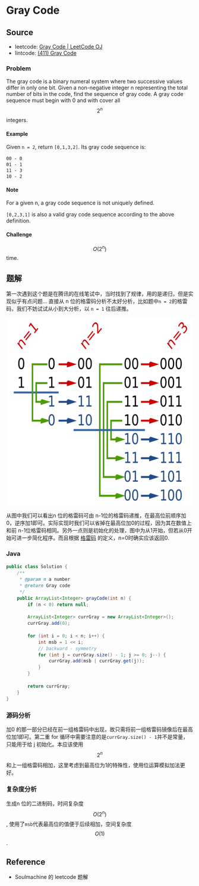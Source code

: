 # Gray Code

## Source

- leetcode: [Gray Code | LeetCode OJ](https://leetcode.com/problems/gray-code/)
- lintcode: [(411) Gray Code](http://www.lintcode.com/en/problem/gray-code/)

### Problem

The gray code is a binary numeral system where two successive values differ in only one bit.
Given a non-negative integer n representing the total number of bits in the code, find the sequence of gray code. A gray code sequence must begin with 0 and with cover all $$2^n$$ integers.

#### Example

Given `n = 2`, return `[0,1,3,2]`. Its gray code sequence is:

```
00 - 0
01 - 1
11 - 3
10 - 2
```

#### Note

For a given n, a gray code sequence is not uniquely defined.

`[0,2,3,1]` is also a valid gray code sequence according to the above definition.

#### Challenge

$$O(2^n)$$ time.

## 题解

第一次遇到这个题是在腾讯的在线笔试中，当时找到了规律，用的是递归，但是实现似乎有点问题... 直接从 n 位的格雷码分析不太好分析，比如题中`n = 2`的格雷码，我们不妨试试从小到大分析，以 `n = 1` 往后递推。

![Gray Code](../../shared-files/images/Binary-reflected_Gray_code_construction.png)

从图中我们可以看出n 位的格雷码可由 n-1位的格雷码递推，在最高位前顺序加0，逆序加1即可。实际实现时我们可以省掉在最高位加0的过程，因为其在数值上和前 n-1位格雷码相同。另外一点则是初始化的处理，图中为从1开始，但若从0开始可进一步简化程序。而且根据 [格雷码](https://zh.wikipedia.org/wiki/%E6%A0%BC%E9%9B%B7%E7%A0%81) 的定义，n=0时确实应该返回0.

### Java

```java
public class Solution {
    /**
     * @param n a number
     * @return Gray code
     */
    public ArrayList<Integer> grayCode(int n) {
        if (n < 0) return null;

        ArrayList<Integer> currGray = new ArrayList<Integer>();
        currGray.add(0);

        for (int i = 0; i < n; i++) {
            int msb = 1 << i;
            // backward - symmetry
            for (int j = currGray.size() - 1; j >= 0; j--) {
                currGray.add(msb | currGray.get(j));
            }
        }

        return currGray;
    }
}
```

### 源码分析

加0 的那一部分已经在前一组格雷码中出现，故只需将前一组格雷码镜像后在最高位加1即可。第二重 for 循环中需要注意的是`currGray.size() - 1`并不是常量，只能用于给 j 初始化。本应该使用 $$2^n$$ 和上一组格雷码相加，这里考虑到最高位为1的特殊性，使用位运算模拟加法更好。

### 复杂度分析

生成n 位的二进制码，时间复杂度 $$O(2^n)$$, 使用了`msb`代表最高位的值便于后续相加，空间复杂度 $$O(1)$$.

## Reference

- Soulmachine 的 leetcode 题解
